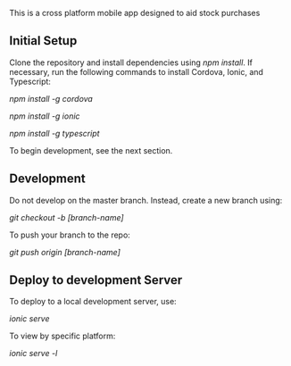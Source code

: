 This is a cross platform mobile app designed to aid stock purchases

## Initial Setup

Clone the repository and install dependencies using *npm install*. If 
necessary, run the following commands to install Cordova, Ionic, and 
Typescript:

*npm install -g cordova*

*npm install -g ionic*

*npm install -g typescript*

To begin development, see the next section.

## Development

Do not develop on the master branch. Instead, create a new branch using:

*git checkout -b [branch-name]*

To push your branch to the repo:

*git push origin [branch-name]*

## Deploy to development Server

To deploy to a local development server, use:

*ionic serve*

To view by specific platform:

*ionic serve -l*